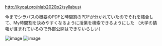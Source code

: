 http://kyoai.pro/nlab2020p2/syllabus/

今までシラバスの概要のPDFと時間割のPDFが分かれていたのでそれを結合して、My時間割を決めやすくなるように授業を検索できるようにした
（大学の情報が含まれているので外部公開はできないらしい）

![image](https://user-images.githubusercontent.com/65150262/106082868-d8612f80-615e-11eb-8def-984f11b116af.png)
![image](https://user-images.githubusercontent.com/65150262/106082978-0cd4eb80-615f-11eb-85ca-e7438be77f22.png)
